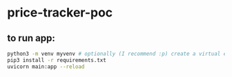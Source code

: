 # price-tracker-poc

## to run app:
```bash
python3 -m venv myvenv # optionally (I recommend :p) create a virtual environment
pip3 install -r requirements.txt
uvicorn main:app --reload
```
